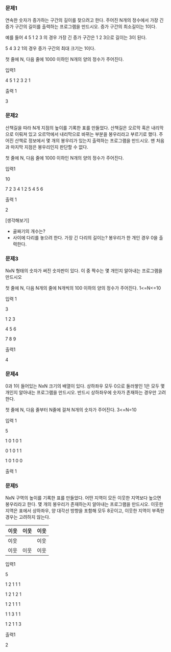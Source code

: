 ### 문제1

연속한 숫자가 증가하는 구간의 길이를 찾으려고 한다. 주어진 N개의 정수에서 가장 긴 증가 구간의 길이를 출력하는 프로그램을 만드시오. 증가 구간의 최소길이는 1이다.

예를 들어 4 5 1 2 3 의 경우 가장 긴 증가 구간은 1 2 3으로 길이는 3이 된다.

5 4 3 2 1의 경우 증가 구간의 최대 크기는 1이다.

첫 줄에 N, 다음 줄에  1000 이하인 N개의 양의 정수가 주어진다.

입력1

4 5 1 2 3 2 1

출력 1

3

### 문제2

산책길을 따라 N개 지점의 높이를 기록한 표를 만들었다. 산책길은 오르막 혹은 내리막으로 이뤄져 있고 오르막에서 내리막으로 바뀌는 부분을 봉우리라고 부르기로 했다. 주어진 산책로 정보에서 몇 개의 봉우리가 있는지 출력하는 프로그램을 만드시오. 맨 처음과 마지막 지점은 봉우리인지 판단할 수 없다.

첫 줄에 N, 다음 줄에  1000 이하인 N개의 양의 정수가 주어진다.

입력1

10

7 2 3 4 1 2 5 4 5 6

출력 1

2

[생각해보기]

- 골짜기의 개수는?
-   사이에 다리를 놓으려 한다. 가장 긴 다리의 길이는? 봉우리가 한 개인 경우 0을 출력한다.

### 문제3

NxN 형태의 숫자가 써진 숫자판이 있다. 이 중 짝수는 몇 개인지 알아내는 프로그램을 만드시오

첫 줄에   N, 다음 N개의 줄에 N개씩의 100 이하의 양의 정수가 주어진다. 1<=N<=10

입력 1

3

1 2 3

4 5 6

7 8 9

출력1

4

### 문제4

0과 1이 들어있는 NxN 크기의 배열이 있다. 상하좌우 모두 0으로 둘러쌓인 1은 모두 몇 개인지 알아내는 프로그램을 만드시오.  반드시 상하좌우에 숫자가 존재하는 경우만 고려한다.

첫 줄에 N, 다음 줄부터 N줄에 걸쳐 N개의 숫자가 주어진다. 3<=N=10

입력 1

5

1 0 1 0 1

0 1 0 1 1

1 0 1 0 0

출력 1

### 문제5

NxN 구역의 높이를 기록한 표를 만들었다. 어떤 지역이 모든 이웃한 지역보다 높으면 봉우리라고 한다. 몇 개의 봉우리가 존재하는지 알아내는 프로그램을 만드시오. 이웃한 지역은 표에서 상하좌우, 양 대각선 방향을 포함해 모두 8곳이고, 이웃한 지역이 부족한 경우는 고려하지 않는다.

| 이웃 | 이웃 | 이웃 |
| :--: | :--: | :--: |
| 이웃 |      | 이웃 |
| 이웃 | 이웃 | 이웃 |

입력1

5

1 2 1 1 1

1 2 1 2 1

1 2 1 1 1

1 1 3 1 1

1 2 1 1 3 

출력1

2

